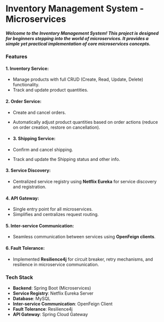 # Inventory Management System - Microservices

##### Welcome to the Inventory Management System! This project is designed for beginners stepping into the world of microservices. It provides a simple yet practical implementation of core microservices concepts.

### Features
#### 1. Inventory Service:
- Manage products with full CRUD (Create, Read, Update, Delete) functionality.
- Track and update product quantities.

#### 2. Order Service:
- Create and cancel orders.
- Automatically adjust product quantities based on order actions (reduce on order creation, restore on cancellation).

- #### 3. Shipping Service:
- Confirm and cancel shipping.
- Track and update the Shipping status and other info.

#### 3. Service Discovery:
- Centralized service registry using **Netflix Eureka** for service discovery and registration.

#### 4. API Gateway:
- Single entry point for all microservices.
- Simplifies and centralizes request routing.

#### 5. Inter-service Communication:
- Seamless communication between services using **OpenFeign clients**.

#### 6. Fault Tolerance:
- Implemented **Resilience4j** for circuit breaker, retry mechanisms, and resilience in microservice communication.


### Tech Stack
- **Backend**: Spring Boot (Microservices)
- **Service Registry**: Netflix Eureka Server
- **Database**: MySQL
- **Inter-service Communication**: OpenFeign Client
- **Fault Tolerance**: Resilience4j
- **API Gateway**: Spring Cloud Gateway
